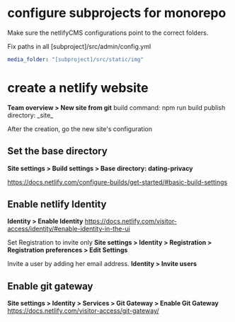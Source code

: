 # configure subprojects for monorepo

Make sure the netlifyCMS configurations point to the correct folders.

Fix paths in all [subproject]/src/admin/config.yml

``` yaml
media_folder: "[subproject]/src/static/img"
```

# create a netlify website

**Team overview > New site from git**
build command: npm run build
publish directory: \_site_

After the creation, go the new site's configuration

## Set the base directory

**Site settings > Build settings > Base directory: dating-privacy**

https://docs.netlify.com/configure-builds/get-started/#basic-build-settings

## Enable netlify Identity
**Identity > Enable Identity**
https://docs.netlify.com/visitor-access/identity/#enable-identity-in-the-ui

Set Registration to invite only
**Site settings > Identity > Registration > Registration preferences > Edit Settings**

Invite a user by adding her email address.
**Identity > Invite users**

## Enable git gateway
**Site settings > Identity > Services > Git Gateway > Enable Git Gateway**
https://docs.netlify.com/visitor-access/git-gateway/

